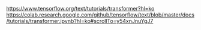 https://www.tensorflow.org/text/tutorials/transformer?hl=ko
https://colab.research.google.com/github/tensorflow/text/blob/master/docs/tutorials/transformer.ipynb?hl=ko#scrollTo=y54xnJnuYgJ7
